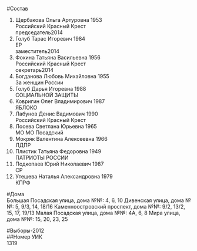 #Состав  
1. Щербакова Ольга Артуровна 1953  
    Российский Красный Крест  
    председатель2014  
2. Голуб Тарас Игоревич 1984  
    ЕР  
    заместитель2014  
3. Фокина Татьяна Васильевна 1956  
    Российский Красный Крест  
    секретарь2014  
4. Богданова Любовь Михайловна 1955  
    За женщин России  
5. Голуб Дарья Игоревна 1988  
    СОЦИАЛЬНОЙ ЗАЩИТЫ  
6. Ковригин Олег Владимирович 1987  
    ЯБЛОКО  
7. Лабунов Денис Вадимович 1990  
    Российский Красный Крест  
8. Лосева Светлана Юрьевна 1965  
    МО МО Посадский  
9. Мокряк Валентина Алексеевна 1966  
    ЛДПР  
10. Плистик Татьяна Федоровна 1949  
    ПАТРИОТЫ РОССИИ  
11. Подкопаев Юрий Николаевич 1987  
    СР  
12. Утешева Наталья Александровна 1979  
    КПРФ  
  
#Дома  
Большая Посадская улица, дома №№: 4, 6, 10 Дивенская улица, дома №№: 5, 9/3, 14, 18/16 Каменноостровский проспект, дома №№: 9/2, 13/2, 15, 17, 19/13 Малая Посадская улица, дома №№: 4А, 6, 8 Мира улица, дома №№: 15, 20, 23, 25  
  
#Выборы-2012  
##Номер УИК  
1319  
